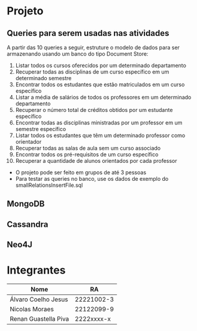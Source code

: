 # Projeto

## Queries para serem usadas nas atividades

A partir das 10 queries a seguir, estruture o modelo de dados para ser armazenando usando um banco do tipo Document Store:

1. Listar todos os cursos oferecidos por um determinado departamento
2. Recuperar todas as disciplinas de um curso específico em um determinado semestre
3. Encontrar todos os estudantes que estão matriculados em um curso específico
4. Listar a média de salários de todos os professores em um determinado departamento
5. Recuperar o número total de créditos obtidos por um estudante específico
6. Encontrar todas as disciplinas ministradas por um professor em um semestre específico
7. Listar todos os estudantes que têm um determinado professor como orientador
8. Recuperar todas as salas de aula sem um curso associado
9. Encontrar todos os pré-requisitos de um curso específico
10. Recuperar a quantidade de alunos orientados por cada professor

- O projeto pode ser feito em grupos de até 3 pessoas
- Para testar as queries no banco, use os dados de exemplo do smallRelationsInsertFile.sql

## MongoDB

## Cassandra

## Neo4J

# Integrantes
| Nome | RA |
| ---- | ---- |
|Álvaro Coelho Jesus  |22221002-3|
|Nicolas Moraes  |22122099-9|
|Renan Guastella Piva|2222xxxx-x|
